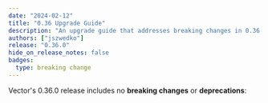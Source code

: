 ```yaml
---
date: "2024-02-12"
title: "0.36 Upgrade Guide"
description: "An upgrade guide that addresses breaking changes in 0.36.0"
authors: ["jszwedko"]
release: "0.36.0"
hide_on_release_notes: false
badges:
  type: breaking change
---
```


Vector's 0.36.0 release includes no **breaking changes** or **deprecations**:

